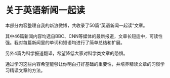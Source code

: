 # 关于英语新闻一起读


本部分内容整理自我的新浪微博，共收录了50篇“英语新闻一起读”文章。

其中46篇新闻内容均选自BBC、CNN等媒体的最新报道，文章长短适中，可读性强。我对每篇新闻里的单词和短语均进行了简单总结和扩展。

另外4篇为科学报道翻译，希望降低大家对科学类文章的恐惧。 

通过学习这些内容希望能够让你明白打好基础的重要性，并培养精读文章的习惯学习精读文章的方法。